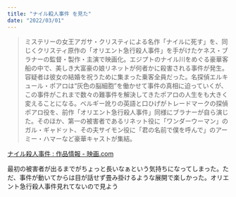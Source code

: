 ```yaml
---
title: "ナイル殺人事件 を見た"
date: "2022/03/01"
---
```


> ミステリーの女王アガサ・クリスティによる名作「ナイルに死す」を、同じくクリスティ原作の「オリエント急行殺人事件」を手がけたケネス・ブラナーの監督・製作・主演で映画化。エジプトのナイル川をめぐる豪華客船の中で、美しき大富豪の娘リネットが何者かに殺害される事件が発生。容疑者は彼女の結婚を祝うために集まった乗客全員だった。名探偵エルキュール・ポアロは“灰色の脳細胞”を働かせて事件の真相に迫っていくが、この事件がこれまで数々の難事件を解決してきたポアロの人生をも大きく変えることになる。ベルギー訛りの英語と口ひげがトレードマークの探偵ポアロ役を、前作「オリエント急行殺人事件」同様にブラナーが自ら演じた。そのほか、第一の被害者であるリネット役に「ワンダーウーマン」のガル・ギャドット、その夫サイモン役に「君の名前で僕を呼んで」のアーミー・ハマーなど豪華キャストが集結。

[ナイル殺人事件 : 作品情報 - 映画.com](https://eiga.com/movie/91950/)

最初の被害者が出るまでがちょっと長いなぁという気持ちになってしまった。ただ、事件が動いてからは目が話せず畳み掛けるような展開で楽しかった。オリエント急行殺人事件見れてないので見よう
